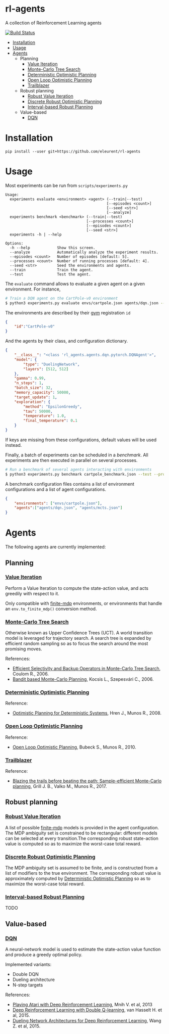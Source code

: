 # rl-agents

A collection of Reinforcement Learning agents

[![Build Status](https://travis-ci.org/eleurent/rl-agents.svg?branch=master)](https://travis-ci.org/eleurent/rl-agents/)

* [Installation](#installation)
* [Usage](#usage)
* [Agents](#agents)
  * Planning
    * [Value Iteration](#value-iteration)
    * [Monte-Carlo Tree Search](#monte-carlo-tree-search)
    * [Deterministic Optimistic Planning](#deterministic-optimistic-planning)
    * [Open Loop Optimistic Planning](#open-loop-optimistic-planning)
    * [Trailblazer](#trailblazer)
  * Robust planning
    * [Robust Value Iteration](#robust-value-iteration)
    * [Discrete Robust Optimistic Planning](#discrete-robust-optimistic-planning)
    * [Interval-based Robust Planning](#interval-based-robust-planning)
  * Value-based
    * [DQN](#dqn)

# Installation

`pip install --user git+https://github.com/eleurent/rl-agents`


# Usage

Most experiments can be run from `scripts/experiments.py`

```
Usage:
  experiments evaluate <environment> <agent> (--train|--test)
                                             [--episodes <count>]
                                             [--seed <str>]
                                             [--analyze]
  experiments benchmark <benchmark> (--train|--test)
                                    [--processes <count>]
                                    [--episodes <count>]
                                    [--seed <str>]
  experiments -h | --help

Options:
  -h --help            Show this screen.
  --analyze            Automatically analyze the experiment results.
  --episodes <count>   Number of episodes [default: 5].
  --processes <count>  Number of running processes [default: 4].
  --seed <str>         Seed the environments and agents.
  --train              Train the agent.
  --test               Test the agent.
```

The `evaluate` command allows to evaluate a given agent on a given environment. For instance,

```bash
# Train a DQN agent on the CartPole-v0 environment
$ python3 experiments.py evaluate envs/cartpole.json agents/dqn.json --train --episodes=200
```

The environments are described by their [gym](https://github.com/openai/gym) registration `id`
```JSON
{
    "id":"CartPole-v0"
}
```

And the agents by their class, and configuration dictionary.

```JSON
{
    "__class__": "<class 'rl_agents.agents.dqn.pytorch.DQNAgent'>",
    "model": {
        "type": "DuelingNetwork",
        "layers": [512, 512]
    },
    "gamma": 0.99,
    "n_steps": 1,
    "batch_size": 32,
    "memory_capacity": 50000,
    "target_update": 1,
    "exploration": {
        "method": "EpsilonGreedy",
        "tau": 50000,
        "temperature": 1.0,
        "final_temperature": 0.1
    }
}
```

If keys are missing from these configurations, default values will be used instead.

Finally, a batch of experiments can be scheduled in a _benchmark_.
All experiments are then executed in parallel on several processes.

```bash
# Run a benchmark of several agents interacting with environments
$ python3 experiments.py benchmark cartpole_benchmark.json --test --processes=4
```

A benchmark configuration files contains a list of environment configurations and a list of agent configurations.

```JSON
{
    "environments": ["envs/cartpole.json"],
    "agents":["agents/dqn.json", "agents/mcts.json"]
}
```



# Agents

The following agents are currently implemented:

## Planning

### [Value Iteration](rl_agents/agents/dynamics_programming/value_iteration.py)

Perform a Value Iteration to compute the state-action value, and acts greedily with respect to it.

Only compatible with [finite-mdp](https://github.com/eleurent/finite-mdp) environments, or environments that handle an `env.to_finite_mdp()` conversion method.

### [Monte-Carlo Tree Search](rl_agents/agents/tree_search/mcts.py)

Otherwise known as Upper Confidence Trees (UCT). A world transition model is leveraged for trajectory search. A search tree is expanded by efficient random sampling so as to focus the search around the most promising moves.

References:
* [Efficient Selectivity and Backup Operators in Monte-Carlo Tree Search](https://hal.inria.fr/inria-00116992/document), Coulom R., 2006.
* [Bandit based Monte-Carlo Planning](http://ggp.stanford.edu/readings/uct.pdf), Kocsis L., Szepesvári C., 2006.

### [Deterministic Optimistic Planning](rl_agents/agents/tree_search/deterministic.py)

Reference:
* [Optimistic Planning for Deterministic Systems](https://hal.inria.fr/hal-00830182), Hren J., Munos R., 2008.

### [Open Loop Optimistic Planning](rl_agents/agents/tree_search/olop.py)

Reference:
* [Open Loop Optimistic Planning](http://sbubeck.com/COLT10_BM.pdf), Bubeck S., Munos R., 2010.

### [Trailblazer](rl_agents/agents/tree_search/trailblazer.py)

Reference:
* [Blazing the trails before beating the path: Sample-efficient Monte-Carlo planning](http://researchers.lille.inria.fr/~valko/hp/serve.php?what=publications/grill2016blazing.pdf), Grill J. B., Valko M., Munos R., 2017.

## Robust planning

### [Robust Value Iteration](rl_agents/agents/dynamics_programming/robust_value_iteration.py)

A list of possible [finite-mdp](https://github.com/eleurent/finite-mdp) models is provided in the agent configuration. The MDP ambiguity set is constrained to be rectangular: different models can be selected at every transition.The corresponding robust state-action value is computed so as to maximize the worst-case total reward.

### [Discrete Robust Optimistic Planning](rl_agents/agents/tree_search/robust.py)

The MDP ambiguity set is assumed to be finite, and is constructed from a list of modifiers to the true environment. 
The corresponding robust value is approximately computed by [Deterministic Optimistic Planning](#deterministic-optimistic-planning) so as to maximize the worst-case total reward.

### [Interval-based Robust Planning]((rl_agents/agents/tree_search/robust.py))

TODO

## Value-based

### [DQN](rl_agents/agents/dqn)

A neural-network model is used to estimate the state-action value function and produce a greedy optimal policy.

Implemented variants:
* Double DQN
* Dueling architecture
* N-step targets

References:
* [Playing Atari with Deep Reinforcement Learning](https://www.cs.toronto.edu/~vmnih/docs/dqn.pdf), Mnih V. et al, 2013
* [Deep Reinforcement Learning with Double Q-learning](https://arxiv.org/abs/1509.06461), van Hasselt H. et al, 2015.
* [Dueling Network Architectures for Deep Reinforcement Learning](https://arxiv.org/abs/1511.06581), Wang Z. et al, 2015.

